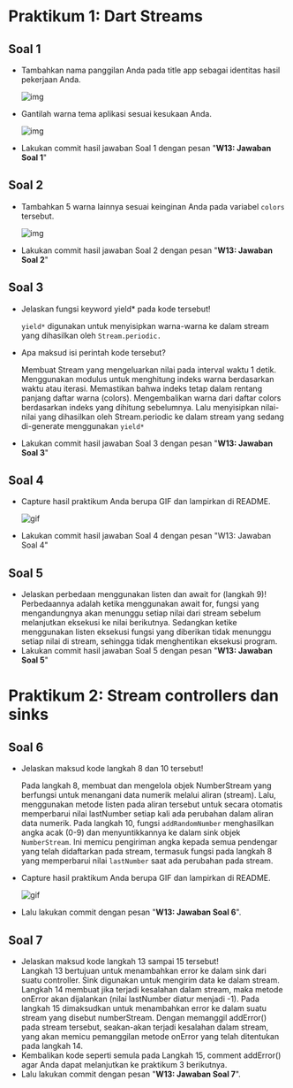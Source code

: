 # Praktikum 1: Dart Streams

## Soal 1
<ul>
<li>Tambahkan nama panggilan Anda pada title app sebagai identitas hasil pekerjaan Anda.

![img](docs/images/soal1_1.png)
</li>
<li>Gantilah warna tema aplikasi sesuai kesukaan Anda.

![img](docs/images/soal1_2.png)
</li>
<li>Lakukan commit hasil jawaban Soal 1 dengan pesan "<b>W13: Jawaban Soal 1</b>"</li>
</ul>

## Soal 2
<ul>
<li>

Tambahkan 5 warna lainnya sesuai keinginan Anda pada variabel `colors` tersebut.

![img](docs/images/soal2.png)
</li>
<li>
Lakukan commit hasil jawaban Soal 2 dengan pesan "<b>W13: Jawaban Soal 2</b>"
</li>
</ul>

## Soal 3
<ul>
<li>
Jelaskan fungsi keyword yield* pada kode tersebut!</br>

`yield*` digunakan untuk menyisipkan warna-warna ke dalam stream yang dihasilkan oleh `Stream.periodic.`
</li>
<li>Apa maksud isi perintah kode tersebut?</br>

Membuat Stream yang mengeluarkan nilai pada interval waktu 1 detik. Menggunakan modulus untuk menghitung indeks warna berdasarkan waktu atau iterasi. Memastikan bahwa indeks tetap dalam rentang panjang daftar warna (colors). Mengembalikan warna dari daftar colors berdasarkan indeks yang dihitung sebelumnya. Lalu menyisipkan nilai-nilai yang dihasilkan oleh Stream.periodic ke dalam stream yang sedang di-generate menggunakan `yield*`
</li>
<li>Lakukan commit hasil jawaban Soal 3 dengan pesan "<b>W13: Jawaban Soal 3</b>"</li>

</ul>

## Soal 4
<ul>
<li>Capture hasil praktikum Anda berupa GIF dan lampirkan di README.</br>

![gif](docs/gif/soal4.gif)
</li>
<li>Lakukan commit hasil jawaban Soal 4 dengan pesan "W13: Jawaban Soal 4"</li>
</ul>

## Soal 5
<ul>
<li>Jelaskan perbedaan menggunakan listen dan await for (langkah 9)!</br>
Perbedaannya adalah ketika menggunakan await for, fungsi yang mengandungnya akan menunggu setiap nilai dari stream sebelum melanjutkan eksekusi ke nilai berikutnya. Sedangkan ketike menggunakan listen eksekusi fungsi yang diberikan tidak menunggu setiap nilai di stream, sehingga tidak menghentikan eksekusi program.
</li>
<li>Lakukan commit hasil jawaban Soal 5 dengan pesan "<b>W13: Jawaban Soal 5</b>"</li>
</ul>

# Praktikum 2: Stream controllers dan sinks

## Soal 6
<ul>
<li>Jelaskan maksud kode langkah 8 dan 10 tersebut!</br>

Pada langkah 8, membuat dan mengelola objek NumberStream yang berfungsi untuk menangani data numerik melalui aliran (stream). Lalu, menggunakan metode listen pada aliran tersebut untuk secara otomatis memperbarui nilai lastNumber setiap kali ada perubahan dalam aliran data numerik. Pada langkah 10, fungsi `addRandomNumber` menghasilkan angka acak (0-9) dan menyuntikkannya ke dalam sink objek `NumberStream`. Ini memicu pengiriman angka kepada semua pendengar yang telah didaftarkan pada stream, termasuk fungsi pada langkah 8 yang memperbarui nilai `lastNumber` saat ada perubahan pada stream.
</li>
<li>
Capture hasil praktikum Anda berupa GIF dan lampirkan di README.</br>

![gif](docs/gif/soal6.gif)
</li>
<li>Lalu lakukan commit dengan pesan "<b>W13: Jawaban Soal 6</b>".
</ul>

## Soal 7
<ul><li>
Jelaskan maksud kode langkah 13 sampai 15 tersebut!</br>
Langkah 13 bertujuan untuk menambahkan error ke dalam sink dari suatu controller. Sink digunakan untuk mengirim data ke dalam stream. Langkah 14 membuat jika terjadi kesalahan dalam stream, maka metode onError akan dijalankan (nilai lastNumber diatur menjadi -1). Pada langkah 15 dimaksudkan untuk menambahkan error ke dalam suatu stream yang disebut numberStream. Dengan memanggil addError() pada stream tersebut, seakan-akan terjadi kesalahan dalam stream, yang akan memicu pemanggilan metode onError yang telah ditentukan pada langkah 14.
</li>
<li>Kembalikan kode seperti semula pada Langkah 15, comment addError() agar Anda dapat melanjutkan ke praktikum 3 berikutnya.</li>
<li>Lalu lakukan commit dengan pesan "<b>W13: Jawaban Soal 7</b>".</li>
</ul>